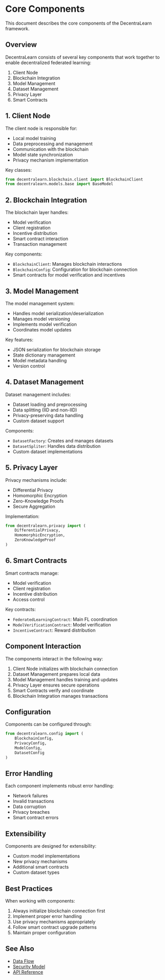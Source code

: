 # Core Components

This document describes the core components of the DecentraLearn framework.

## Overview

DecentraLearn consists of several key components that work together to enable decentralized federated learning:

1. Client Node
2. Blockchain Integration
3. Model Management
4. Dataset Management
5. Privacy Layer
6. Smart Contracts

## 1. Client Node

The client node is responsible for:

- Local model training
- Data preprocessing and management
- Communication with the blockchain
- Model state synchronization
- Privacy mechanism implementation

Key classes:
```python
from decentralearn.blockchain.client import BlockchainClient
from decentralearn.models.base import BaseModel
```

## 2. Blockchain Integration

The blockchain layer handles:

- Model verification
- Client registration
- Incentive distribution
- Smart contract interaction
- Transaction management

Key components:
- `BlockchainClient`: Manages blockchain interactions
- `BlockchainConfig`: Configuration for blockchain connection
- Smart contracts for model verification and incentives

## 3. Model Management

The model management system:

- Handles model serialization/deserialization
- Manages model versioning
- Implements model verification
- Coordinates model updates

Key features:
- JSON serialization for blockchain storage
- State dictionary management
- Model metadata handling
- Version control

## 4. Dataset Management

Dataset management includes:

- Dataset loading and preprocessing
- Data splitting (IID and non-IID)
- Privacy-preserving data handling
- Custom dataset support

Components:
- `DatasetFactory`: Creates and manages datasets
- `DatasetSpliter`: Handles data distribution
- Custom dataset implementations

## 5. Privacy Layer

Privacy mechanisms include:

- Differential Privacy
- Homomorphic Encryption
- Zero-Knowledge Proofs
- Secure Aggregation

Implementation:
```python
from decentralearn.privacy import (
    DifferentialPrivacy,
    HomomorphicEncryption,
    ZeroKnowledgeProof
)
```

## 6. Smart Contracts

Smart contracts manage:

- Model verification
- Client registration
- Incentive distribution
- Access control

Key contracts:
- `FederatedLearningContract`: Main FL coordination
- `ModelVerificationContract`: Model verification
- `IncentiveContract`: Reward distribution

## Component Interaction

The components interact in the following way:

1. Client Node initializes with blockchain connection
2. Dataset Management prepares local data
3. Model Management handles training and updates
4. Privacy Layer ensures secure operations
5. Smart Contracts verify and coordinate
6. Blockchain Integration manages transactions

## Configuration

Components can be configured through:

```python
from decentralearn.config import (
    BlockchainConfig,
    PrivacyConfig,
    ModelConfig,
    DatasetConfig
)
```

## Error Handling

Each component implements robust error handling:

- Network failures
- Invalid transactions
- Data corruption
- Privacy breaches
- Smart contract errors

## Extensibility

Components are designed for extensibility:

- Custom model implementations
- New privacy mechanisms
- Additional smart contracts
- Custom dataset types

## Best Practices

When working with components:

1. Always initialize blockchain connection first
2. Implement proper error handling
3. Use privacy mechanisms appropriately
4. Follow smart contract upgrade patterns
5. Maintain proper configuration

## See Also

- [Data Flow](data_flow.md)
- [Security Model](security.md)
- [API Reference](../api/README.md) 